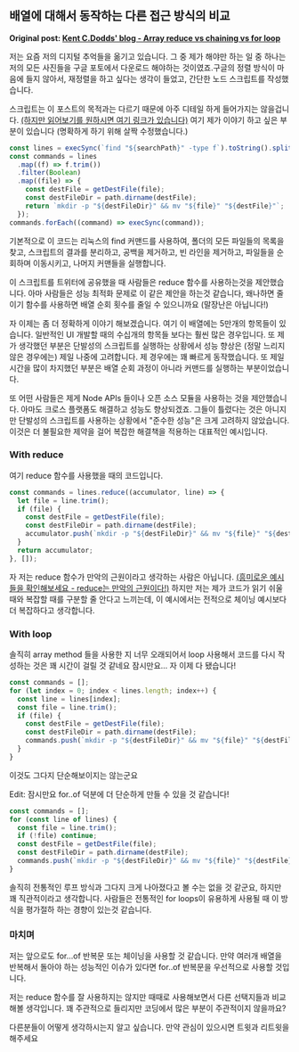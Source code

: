 ## 배열에 대해서 동작하는 다른 접근 방식의 비교

**Original post: [Kent C.Dodds' blog - Array reduce vs chaining vs for loop ](https://kentcdodds.com/blog/array-reduce-vs-chaining-vs-for-loop)**

저는 요즘 저의 디지털 추억들을 옮기고 있습니다. 그 중 제가 해야만 하는 일 중 하나는 저의 모든 사진들을 구글 포토에서 다운로드 해야하는 것이였죠.구글의 정렬 방식이 마음에 들지 않아서, 재정렬을 하고 싶다는 생각이 들었고, 간단한 노드 스크립트를 작성했습니다.

스크립트는 이 포스트의 목적과는 다르기 때문에 아주 디테일 하게 들어가지는 않을겁니다. [(하지만 읽어보기를 원하시면 여기 링크가 있습니다)](https://gist.github.com/kentcdodds/59daa81d46ba51b926a6a2f044aa5ad6)
여기 제가 이야기 하고 싶은 부분이 있습니다 (명확하게 하기 위해 살짝 수정했습니다.)

```javascript
const lines = execSync(`find "${searchPath}" -type f`).toString().split("\n");
const commands = lines
  .map((f) => f.trim())
  .filter(Boolean)
  .map((file) => {
    const destFile = getDestFile(file);
    const destFileDir = path.dirname(destFile);
    return `mkdir -p "${destFileDir}" && mv "${file}" "${destFile}"`;
  });
commands.forEach((command) => execSync(command));
```

기본적으로 이 코드는 리눅스의 find 커맨드를 사용하여, 폴더의 모든 파일들의 목록을 찾고, 스크립트의 결과를 분리하고, 공백을 제거하고, 빈 라인을 제거하고, 파일들을 순회하며 이동시키고, 나머지 커맨들을 실행합니다.

이 스크립트를 트위터에 공유했을 때 사람들은 reduce 함수를 사용하는것을 제안했습니다. 아마 사람들은 성능 최적화 문제로 이 같은 제안을 하는것 같습니다, 왜나하면 줄이기 함수를 사용하면 배열 순회 횟수를 줄일 수 있으니까요 (말장난은 아닙니다!)

자 이제는 좀 더 정확하게 이야기 해보겠습니다. 여기 이 배열에는 5만개의 항목들이 있습니다. 일반적인 UI 개발할 때의 수십개의 항목들 보다는 훨씬 많은 경우입니다. 또 제가 생각했던 부분은 단발성의 스크립트를 실행하는 상황에서 성능 향상은 (정말 느리지 않은 경우에는) 제일 나중에 고려합니다. 제 경우에는 꽤 빠르게 동작했습니다.
또 제일 시간을 많이 차지했던 부분은 배열 순회 과정이 아니라 커맨드를 실행하는 부분이었습니다.

또 어떤 사람들은 제게 Node APIs 들이나 오픈 소스 모듈을 사용하는 것을 제안했습니다. 아마도 크로스 플랫폼도
해결하고 성능도 향상되겠죠. 그들이 틀렸다는 것은 아니지만 단발성의 스크립트를 사용하는 상황에서 "준수한 성능"은
크게 고려하지 않았습니다. 이것은 더 불필요한 제약을 걸어 복잡한 해결책을 적용하는 대표적인 예시입니다.

### With reduce

여기 reduce 함수를 사용했을 때의 코드입니다.

```javascript
const commands = lines.reduce((accumulator, line) => {
  let file = line.trim();
  if (file) {
    const destFile = getDestFile(file);
    const destFileDir = path.dirname(destFile);
    accumulator.push(`mkdir -p "${destFileDir}" && mv "${file}" "${destFile}"`);
  }
  return accumulator;
}, []);
```

자 저는 reduce 함수가 만악의 근원이라고 생각하는 사람은 아닙니다. [(흥미로운 예시들을 확인해보세요 - reduce는 만악의 근원이다!)](https://twitter.com/jaffathecake/status/1213077702300852224) 하지만 저는 제가 코드가 읽기 쉬울 때와 복잡할 때를 구분할 줄 안다고 느끼는데, 이 예시에서는 전적으로 체이닝 예시보다 더 복잡하다고 생각합니다.

### With loop

솔직히 array method 들을 사용한 지 너무 오래되어서 loop 사용해서 코드를 다시 작성하는 것은
꽤 시간이 걸릴 것 같네요 잠시만요... 자 이제 다 됐습니다!

```javascript
const commands = [];
for (let index = 0; index < lines.length; index++) {
  const line = lines[index];
  const file = line.trim();
  if (file) {
    const destFile = getDestFile(file);
    const destFileDir = path.dirname(destFile);
    commands.push(`mkdir -p "${destFileDir}" && mv "${file}" "${destFile}"`);
  }
}
```

이것도 그다지 단순해보이지는 않는군요

Edit: 잠시만요 for..of 덕분에 더 단순하게 만들 수 있을 것 같습니다!

```javascript
const commands = [];
for (const line of lines) {
  const file = line.trim();
  if (!file) continue;
  const destFile = getDestFile(file);
  const destFileDir = path.dirname(destFile);
  commands.push(`mkdir -p "${destFileDir}" && mv "${file}" "${destFile}"`);
}
```

솔직히 전통적인 루프 방식과 그다지 크게 나아졌다고 볼 수는 없을 것 같군요, 하지만 꽤 직관적이라고 생각합니다. 사람들은 전통적인 for loops이 유용하게 사용될 때 이 방식을 평가절하 하는 경향이 있는것 같습니다.

### 마치며

저는 앞으로도 for...of 반복문 또는 체이닝을 사용할 것 같습니다. 만약 여러개 배열을 반복해서 돌아야 하는 성능적인 이슈가 있다면 for..of 반복문을 우선적으로 사용할 것입니다.

저는 reduce 함수를 잘 사용하지는 않지만 때때로 사용해보면서 다른 선택지들과 비교해볼 생각입니다. 꽤 주관적으로 들리지만 코딩에서 많은 부분이 주관적이지 않을까요?

다른분들이 어떻게 생각하시는지 알고 싶습니다. 만약 관심이 있으시면 트윗과 리트윗을 해주세요
